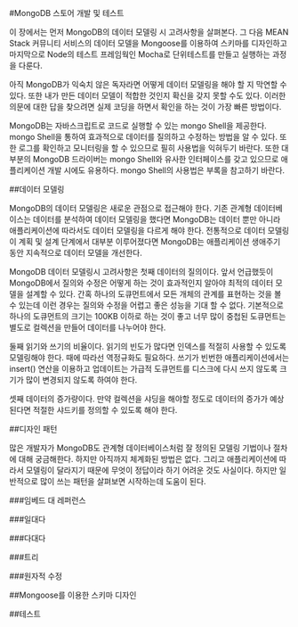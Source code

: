 #MongoDB 스토어 개발 및 테스트

이 장에서는 먼저 MongoDB의 데이터 모델링 시 고려사항을 살펴본다. 그 다음 MEAN Stack 커뮤니티 서비스의 데이터 모델을 Mongoose를 이용하여 스키마를 디자인하고 마지막으로 Node의 테스트 프레임웍인 Mocha로 단위테스트를 만들고 실행하는 과정을 다룬다.

아직 MongoDB가 익숙치 않은 독자라면 어떻게 데이터 모델링을 해야 할 지 막연할 수 있다. 또한 내가 만든 데이터 모델이 적합한 것인지 확신을 갖지 못할 수도 있다. 이러한 의문에 대한 답을 찾으려면 실제 코딩을 하면서 확인을 하는 것이 가장 빠른 방법이다.

MongoDB는 자바스크립트로 코드로 실행할 수 있는 mongo Shell을 제공한다. mongo Shell을 통하여 효과적으로 데이터를 질의하고 수정하는 방법을 알 수 있다. 또한 로그를 확인하고 모니터링을 할 수 있으므로 필히 사용법을 익혀두기 바란다. 또한 대부분의 MongoDB 드라이버는 mongo Shell와 유사한 인터페이스를 갖고 있으므로 애플리케이션 개발 시에도 유용하다. mongo Shell의 사용법은 부록을 참고하기 바란다.

##데이터 모델링

MongoDB의 데이터 모델링은 새로운 관점으로 접근해야 한다. 기존 관계형 데이터베이스는 데이터를 분석하여 데이터 모델링을 했다면 MongoDB는 데이터 뿐만 아니라 애플리케이션에 따라서도 데이터 모델링을 다르게 해야 한다. 전통적으로 데이터 모델링이 계획 및 설계 단계에서 대부분 이루어졌다면 MongoDB는 애플리케이션 생애주기 동안 지속적으로 데이터 모델을 개선한다. 

MongoDB 데이터 모델링시 고려사항은 첫째 데이터의 질의이다. 앞서 언급했듯이 MongoDB에서 질의와 수정은 어떻게 하는 것이 효과적인지 알아야 최적의 데이터 모델을 설계할 수 있다. 간혹 하나의 도큐먼트에서 모든 개체의 관계를 표현하는 것을 볼 수 있는데 이런 경우는 질의와 수정을 어렵고 좋은 성능을 기대 할 수 없다. 기본적으로 하나의 도큐먼트의 크기는 100KB 이하로 하는 것이 좋고 너무 많이 중첩된 도큐먼트는 별도로 컬렉션을 만들어 데이터를 나누어야 한다.

둘째 읽기와 쓰기의 비율이다. 읽기의 빈도가 많다면 인덱스를 적절히 사용할 수 있도록 모델링해야 한다. 때에 따라선 역정규화도 필요하다. 쓰기가 빈번한 애플리케이션에서는 insert() 연산을 이용하고 업데이트는 가급적 도큐먼트를 디스크에 다시 쓰지 않도록 크기가 많이 변경되지 않도록 하여야 한다.

셋째 데이터의 증가량이다. 만약 컬렉션을 샤딩을 해야할 정도로 데이터의 증가가 예상된다면 적절한 샤드키를 정의할 수 있도록 해야 한다. 

##디자인 패턴 

많은 개발자가 MongoDB도 관계형 데이터베이스처럼 잘 정의된 모델링 기법이나 절차에 대해 궁금해한다. 하지만 아직까지 체계화된 방법은 없다. 그리고 애플리케이션에 따라서 모델링이 달라지기 때문에 무엇이 정답이라 하기 어려운 것도 사실이다. 하지만 일반적으로 많이 쓰는 패턴을 살펴보면 시작하는데 도움이 된다.

###임베드 대 레퍼런스 

###일대다 

###다대다

###트리

###원자적 수정

##Mongoose를 이용한 스키마 디자인

##테스트
